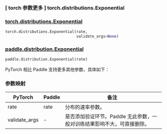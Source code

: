 ### [ torch 参数更多 ] torch.distributions.Exponential

### [torch.distributions.Exponential](https://pytorch.org/docs/stable/distributions.html#torch.distributions.exponential.Exponential.arg_constraints)

```python
torch.distributions.Exponential(rate, 
                                validate_args=None)
```

### [paddle.distribution.Exponential](https://www.paddlepaddle.org.cn/documentation/docs/zh/2.6/api/paddle/distribution/ExponentialFamily_cn.html#exponential)

```python
paddle.distribution.Exponential(rate)
```

PyTorch 相比 Paddle 支持更多其他参数，具体如下：

### 参数映射

| PyTorch       | Paddle | 备注                                                         |
| ------------- | ------ | ------------------------------------------------------------ |
| rate           | rate      | 分布的速率参数。         |
| validate_args        | -      | 是否添加验证环节。Paddle 无此参数，一般对训练结果影响不大，可直接删除。 |
